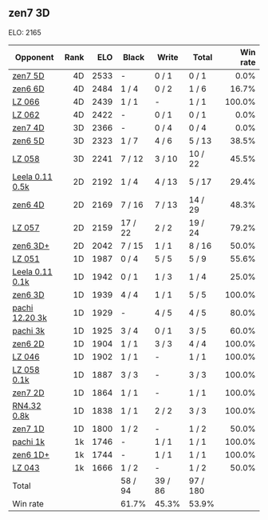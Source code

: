 ## zen7 3D ##

ELO: 2165

Opponent | Rank | ELO | Black | Write | Total | Win rate
---------|-----:|----:|-------|-------|-------|-------:
[zen7 5D](zen7%205D.md) | 4D | 2533 | - | 0 / 1 | 0 / 1 | 0.0%
[zen6 6D](zen6%206D.md) | 4D | 2484 | 1 / 4 | 0 / 2 | 1 / 6 | 16.7%
[LZ 066](LZ%20066.md) | 4D | 2439 | 1 / 1 | - | 1 / 1 | 100.0%
[LZ 062](LZ%20062.md) | 4D | 2422 | - | 0 / 1 | 0 / 1 | 0.0%
[zen7 4D](zen7%204D.md) | 3D | 2366 | - | 0 / 4 | 0 / 4 | 0.0%
[zen6 5D](zen6%205D.md) | 3D | 2323 | 1 / 7 | 4 / 6 | 5 / 13 | 38.5%
[LZ 058](LZ%20058.md) | 3D | 2241 | 7 / 12 | 3 / 10 | 10 / 22 | 45.5%
[Leela 0.11 0.5k](Leela%200.11%200.5k.md) | 2D | 2192 | 1 / 4 | 4 / 13 | 5 / 17 | 29.4%
[zen6 4D](zen6%204D.md) | 2D | 2169 | 7 / 16 | 7 / 13 | 14 / 29 | 48.3%
[LZ 057](LZ%20057.md) | 2D | 2159 | 17 / 22 | 2 / 2 | 19 / 24 | 79.2%
[zen6 3D+](zen6%203D+.md) | 2D | 2042 | 7 / 15 | 1 / 1 | 8 / 16 | 50.0%
[LZ 051](LZ%20051.md) | 1D | 1987 | 0 / 4 | 5 / 5 | 5 / 9 | 55.6%
[Leela 0.11 0.1k](Leela%200.11%200.1k.md) | 1D | 1942 | 0 / 1 | 1 / 3 | 1 / 4 | 25.0%
[zen6 3D](zen6%203D.md) | 1D | 1939 | 4 / 4 | 1 / 1 | 5 / 5 | 100.0%
[pachi 12.20 3k](pachi%2012.20%203k.md) | 1D | 1929 | - | 4 / 5 | 4 / 5 | 80.0%
[pachi 3k](pachi%203k.md) | 1D | 1925 | 3 / 4 | 0 / 1 | 3 / 5 | 60.0%
[zen6 2D](zen6%202D.md) | 1D | 1904 | 1 / 1 | 3 / 3 | 4 / 4 | 100.0%
[LZ 046](LZ%20046.md) | 1D | 1902 | 1 / 1 | - | 1 / 1 | 100.0%
[LZ 058 0.1k](LZ%20058%200.1k.md) | 1D | 1887 | 3 / 3 | - | 3 / 3 | 100.0%
[zen7 2D](zen7%202D.md) | 1D | 1864 | 1 / 1 | - | 1 / 1 | 100.0%
[RN4.32 0.8k](RN4.32%200.8k.md) | 1D | 1838 | 1 / 1 | 2 / 2 | 3 / 3 | 100.0%
[zen7 1D](zen7%201D.md) | 1D | 1800 | 1 / 2 | - | 1 / 2 | 50.0%
[pachi 1k](pachi%201k.md) | 1k | 1746 | - | 1 / 1 | 1 / 1 | 100.0%
[zen6 1D+](zen6%201D+.md) | 1k | 1744 | - | 1 / 1 | 1 / 1 | 100.0%
[LZ 043](LZ%20043.md) | 1k | 1666 | 1 / 2 | - | 1 / 2 | 50.0%
Total | | | 58 / 94 | 39 / 86 | 97 / 180 | 
Win rate| | | 61.7% | 45.3% | 53.9% | 
